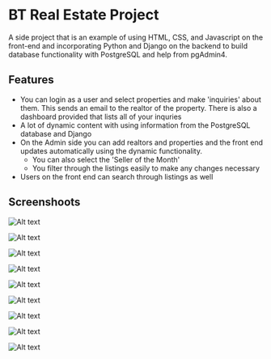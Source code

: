 # BT Real Estate Project

A side project that is an example of using HTML, CSS, and Javascript on the front-end and incorporating Python and Django on the backend to build database functionality with PostgreSQL and help from pgAdmin4.

## Features
  + You can login as a user and select properties and make 'inquiries' about them. This sends an email to the realtor of the property.
    There is also a dashboard provided that lists all of your inquries
  + A lot of dynamic content with using information from the PostgreSQL database and Django
  + On the Admin side you can add realtors and properties and the front end updates automatically using the dynamic functionality.
    + You can also select the 'Seller of the Month'
    + You filter through the listings easily to make any changes necessary
  + Users on the front end can search through listings as well
  
 ## Screenshoots
 
![Alt text](btre_project/btre_screenshots/btrealestate_screenshot_.PNG "Home Screen")

![Alt text](btre_project/btre_screenshots/btrealestate_screenshot_2.PNG "Home Screen")

![Alt text](btre_project/btre_screenshots/btrealestate_screenshot_3.PNG "Home Screen")

![Alt text](btre_project/btre_screenshots/btrealestate_screenshot_4.PNG "Home Screen")

![Alt text](btre_project/btre_screenshots/btrealestate_screenshot_5.PNG "Home Screen")

![Alt text](btre_project/btre_screenshots/btrealestate_screenshot_6.PNG "Home Screen")

![Alt text](btre_project/btre_screenshots/btrealestate_screenshot_7.PNG "Home Screen")

![Alt text](btre_project/btre_screenshots/btrealestate_screenshot_8.PNG "Home Screen")

![Alt text](btre_project/btre_screenshots/btrealestate_screenshot_9.PNG "Home Screen")
